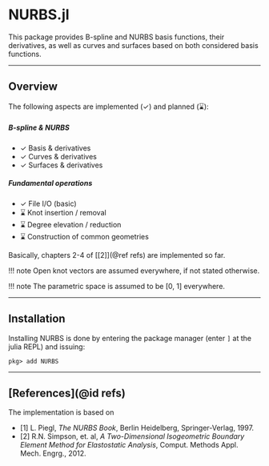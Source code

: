 
# NURBS.jl

This package provides B-spline and NURBS basis functions, their derivatives, as well as curves and surfaces based on both considered basis functions.


---
## Overview

The following aspects are implemented (✓) and planned (⌛):

##### B-spline & NURBS
- ✓ Basis & derivatives
- ✓ Curves & derivatives
- ✓ Surfaces & derivatives

##### Fundamental operations
- ✓ File I/O (basic)
- ⌛ Knot insertion / removal
- ⌛ Degree elevation / reduction
- ⌛ Construction of common geometries

Basically, chapters 2-4 of [[2]](@ref refs) are implemented so far.

!!! note
    Open knot vectors are assumed everywhere, if not stated otherwise.

!!! note
    The parametric space is assumed to be [0, 1] everywhere.


---
## Installation

Installing NURBS is done by entering the package manager (enter `]` at the julia REPL) and issuing:

```
pkg> add NURBS 
```

---
## [References](@id refs)

The implementation is based on
- [1] L. Piegl, *The NURBS Book*, Berlin Heidelberg, Springer-Verlag, 1997.
- [2] R.N. Simpson, et. al, *A Two-Dimensional Isogeometric Boundary Element Method for Elastostatic Analysis*, Comput. Methods Appl. Mech. Engrg., 2012.

